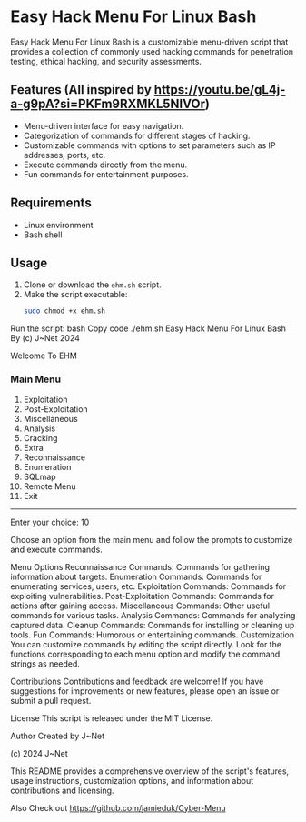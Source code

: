 # Easy Hack Menu For Linux Bash

Easy Hack Menu For Linux Bash is a customizable menu-driven script that provides a collection of commonly used hacking commands for penetration testing, ethical hacking, and security assessments.

## Features (All inspired by https://youtu.be/gL4j-a-g9pA?si=PKFm9RXMKL5NIVOr)

- Menu-driven interface for easy navigation.
- Categorization of commands for different stages of hacking.
- Customizable commands with options to set parameters such as IP addresses, ports, etc.
- Execute commands directly from the menu.
- Fun commands for entertainment purposes.

## Requirements

- Linux environment
- Bash shell

## Usage

1. Clone or download the `ehm.sh` script.
2. Make the script executable:
   ```bash
   sudo chmod +x ehm.sh
Run the script:
bash
Copy code
./ehm.sh
Easy Hack Menu For Linux Bash By (c) J~Net 2024

 Welcome To EHM
### Main Menu ###
1. Exploitation
2. Post-Exploitation
3. Miscellaneous
4. Analysis
5. Cracking
6. Extra
7. Reconnaissance
8. Enumeration
9. SQLmap
10. Remote Menu
11. Exit
------------------
Enter your choice: 10


Choose an option from the main menu and follow the prompts to customize and execute commands.

Menu Options
Reconnaissance Commands: Commands for gathering information about targets.
Enumeration Commands: Commands for enumerating services, users, etc.
Exploitation Commands: Commands for exploiting vulnerabilities.
Post-Exploitation Commands: Commands for actions after gaining access.
Miscellaneous Commands: Other useful commands for various tasks.
Analysis Commands: Commands for analyzing captured data.
Cleanup Commands: Commands for installing or cleaning up tools.
Fun Commands: Humorous or entertaining commands.
Customization
You can customize commands by editing the script directly. Look for the functions corresponding to each menu option and modify the command strings as needed.

Contributions
Contributions and feedback are welcome! If you have suggestions for improvements or new features, please open an issue or submit a pull request.

License
This script is released under the MIT License.

Author
Created by J~Net

(c) 2024 J~Net



This README provides a comprehensive overview of the script's features, usage instructions, customization options, and information about contributions and licensing.


Also Check out
https://github.com/jamieduk/Cyber-Menu

